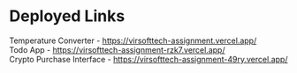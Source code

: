 # Deployed Links

Temperature Converter - https://virsofttech-assignment.vercel.app/ <br>
Todo App - https://virsofttech-assignment-rzk7.vercel.app/  <br>
Crypto Purchase Interface - https://virsofttech-assignment-49ry.vercel.app/  <br>
